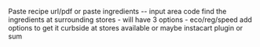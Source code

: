 Paste recipe url/pdf or paste ingredients -- input area code
find the ingredients at surrounding stores - will have 3 options - eco/reg/speed
add options to get it curbside at stores available or maybe instacart plugin or sum
